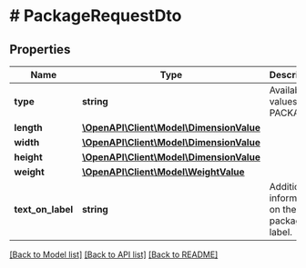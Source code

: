 # # PackageRequestDto

## Properties

Name | Type | Description | Notes
------------ | ------------- | ------------- | -------------
**type** | **string** | Available values: PACKAGE|DOX|PALLET|OTHER |
**length** | [**\OpenAPI\Client\Model\DimensionValue**](DimensionValue.md) |  |
**width** | [**\OpenAPI\Client\Model\DimensionValue**](DimensionValue.md) |  |
**height** | [**\OpenAPI\Client\Model\DimensionValue**](DimensionValue.md) |  |
**weight** | [**\OpenAPI\Client\Model\WeightValue**](WeightValue.md) |  |
**text_on_label** | **string** | Additional information on the package label. | [optional]

[[Back to Model list]](../../README.md#models) [[Back to API list]](../../README.md#endpoints) [[Back to README]](../../README.md)
